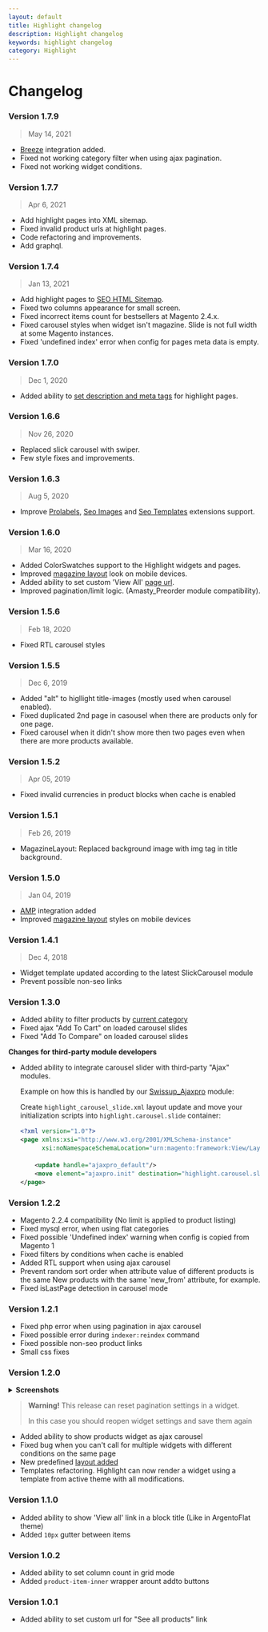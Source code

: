 ```yaml
---
layout: default
title: Highlight changelog
description: Highlight changelog
keywords: highlight changelog
category: Highlight
---
```


# Changelog

### Version 1.7.9

> May 14, 2021

 -  [Breeze](/m2/extensions/breeze/) integration added.
 -  Fixed not working category filter when using ajax pagination.
 -  Fixed not working widget conditions.

### Version 1.7.7

> Apr 6, 2021

  - Add highlight pages into XML sitemap.
  - Fixed invalid product urls at highlight pages.
  - Code refactoring and improvements.
  - Add graphql.

### Version 1.7.4

> Jan 13, 2021

  - Add highlight pages to [SEO HTML Sitemap](/m2/extensions/seo-html-sitemap/).
  - Fixed two columns appearance for small screen.
  - Fixed incorrect items count for bestsellers at Magento 2.4.x.
  - Fixed carousel styles when widget isn't magazine. Slide is not full width at some Magento instances.
  - Fixed 'undefined index' error when config for pages meta data is empty.

### Version 1.7.0

> Dec 1, 2020

  - Added ability to [set description and meta tags](/m2/extensions/highlight/pages/#settings)
    for highlight pages.

### Version 1.6.6

> Nov 26, 2020

  - Replaced slick carousel with swiper.
  - Few style fixes and improvements.

### Version 1.6.3

> Aug 5, 2020

 -  Improve [Prolabels](/m2/extensions/prolabels/),
    [Seo Images](/m2/extensions/seo-images/) and [Seo Templates](/m2/extensions/seo-templates/)
    extensions support.

### Version 1.6.0

> Mar 16, 2020

 -  Added ColorSwatches support to the Highlight widgets and pages.
 -  Improved [magazine layout](/m2/extensions/highlight/widgets/css-helpers/#magazine-layout)
    look on mobile devices.
 -  Added ability to set custom 'View All' [page url](/m2/extensions/highlight/pages/#create-custom-page).
 -  Improved pagination/limit logic. (Amasty_Preorder module compatibility).

### Version 1.5.6

> Feb 18, 2020

 -  Fixed RTL carousel styles

### Version 1.5.5

> Dec 6, 2019

 -  Added "alt" to higllight title-images (mostly used when carousel enabled).
 -  Fixed duplicated 2nd page in casousel when there are products only for one page.
 -  Fixed carousel when it didn't show more then two pages even when there are more products available.

### Version 1.5.2

> Apr 05, 2019

 -  Fixed invalid currencies in product blocks when cache is enabled

### Version 1.5.1

> Feb 26, 2019

 -  MagazineLayout: Replaced background image with img tag in title background.

### Version 1.5.0

> Jan 04, 2019

 -  [AMP](/m2/extensions/amp/) integration added
 -  Improved [magazine layout](/m2/extensions/highlight/widgets/css-helpers/#magazine-layout)
    styles on mobile devices

### Version 1.4.1

> Dec 4, 2018

 -  Widget template updated according to the latest SlickCarousel module
 -  Prevent possible non-seo links

### Version 1.3.0

 -  Added ability to filter products by
    [current category](/m2/extensions/highlight/faq/#filter-products-by-current-category)
 -  Fixed ajax "Add To Cart" on loaded carousel slides
 -  Fixed "Add To Compare" on loaded carousel slides

**Changes for third-party module developers**

 -  Added ability to integrate carousel slider with third-party
    "Ajax" modules.

    Example on how this is handled by our
    [Swissup_Ajaxpro](/m2/extensions/ajaxpro/) module:

    Create `highlight_carousel_slide.xml` layout update and move your initialization
    scripts into `highlight.carousel.slide` container:

    ```xml
    <?xml version="1.0"?>
    <page xmlns:xsi="http://www.w3.org/2001/XMLSchema-instance"
          xsi:noNamespaceSchemaLocation="urn:magento:framework:View/Layout/etc/page_configuration.xsd">

        <update handle="ajaxpro_default"/>
        <move element="ajaxpro.init" destination="highlight.carousel.slide"/>
    </page>
    ```

### Version 1.2.2

 -  Magento 2.2.4 compatibility (No limit is applied to product listing)
 -  Fixed mysql error, when using flat categories
 -  Fixed possible 'Undefined index' warning when config is copied from Magento 1
 -  Fixed filters by conditions when cache is enabled
 -  Added RTL support when using ajax carousel
 -  Prevent random sort order when attribute value of different products is the same
    New products with the same 'new_from' attribute, for example.
 -  Fixed isLastPage detection in carousel mode

### Version 1.2.1

 -  Fixed php error when using pagination in ajax carousel
 -  Fixed possible error during `indexer:reindex` command
 -  Fixed possible non-seo product links
 -  Small css fixes

### Version 1.2.0

<details>
    <summary><strong>Screenshots</strong></summary>
    <img alt="Magazine layout" src="/images/m2/highlight/layouts/magazine.png"/>
</details>

> **Warning!** This release can reset pagination settings in a widget.
>
> In this case you should reopen widget settings and save them again

 -  Added ability to show products widget as ajax carousel
 -  Fixed bug when you can't call for multiple widgets with different conditions on the same page
 -  New predefined [layout added](/m2/extensions/highlight/widgets/css-helpers/)
 -  Templates refactoring. Highlight can now render a widget using a template
    from active theme with all modifications.

### Version 1.1.0

 -  Added ability to show 'View all' link in a block title (Like in ArgentoFlat theme)
 -  Added `10px` gutter between items

### Version 1.0.2

 -  Added ability to set column count in grid mode
 -  Added `product-item-inner` wrapper arount addto buttons

### Version 1.0.1

 -  Added ability to set custom url for "See all products" link
